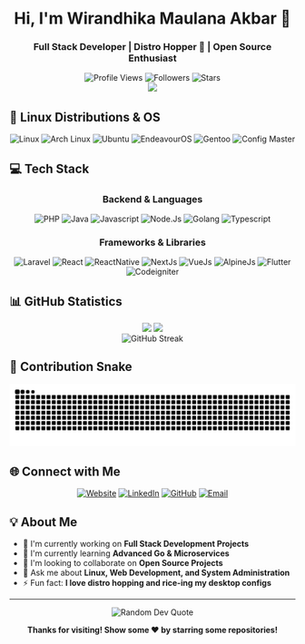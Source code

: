 <h1 align="center">Hi, I'm Wirandhika Maulana Akbar 👋</h1>
<h3 align="center">Full Stack Developer | Distro Hopper 🐧 | Open Source Enthusiast</h3>

<div align="center">
  <img src="https://komarev.com/ghpvc/?username=wirandhika-maulana&color=blue&style=for-the-badge" alt="Profile Views" />
  <img src="https://img.shields.io/github/followers/wirandhika-maulana?style=for-the-badge&color=green" alt="Followers" />
  <img src="https://img.shields.io/github/stars/wirandhika-maulana?style=for-the-badge&color=yellow" alt="Stars" />
</div>

<div align="center">
  <img src="https://user-images.githubusercontent.com/22107794/139580686-887df369-edb8-4bc8-b607-4fbf6d7e4866.gif" width="400">
</div>

## 🐧 **Linux Distributions & OS**
<div align="center">
  <img src="https://img.shields.io/badge/Linux-FCC624?style=for-the-badge&logo=linux&logoColor=black" alt="Linux" />
  <img src="https://img.shields.io/badge/Arch_Linux-1793D1?style=for-the-badge&logo=arch-linux&logoColor=white" alt="Arch Linux" />
  <img src="https://img.shields.io/badge/Ubuntu-E95420?style=for-the-badge&logo=ubuntu&logoColor=white" alt="Ubuntu" />
  <img src="https://img.shields.io/badge/EndeavourOS-7C4DFF?style=for-the-badge&logo=arch-linux&logoColor=white" alt="EndeavourOS" />
  <img src="https://img.shields.io/badge/Gentoo-54487A?style=for-the-badge&logo=gentoo&logoColor=white" alt="Gentoo" />
  <img src="https://img.shields.io/badge/Config_Master-FFD700?style=for-the-badge&logo=neovim&logoColor=black" alt="Config Master" />
</div>

## 💻 **Tech Stack**
<div align="center">

### **Backend & Languages**
<img src="https://img.shields.io/badge/php-%23777BB4.svg?style=for-the-badge&logo=php&logoColor=white" alt="PHP" />
<img src="https://img.shields.io/badge/java-%23ED8B00.svg?style=for-the-badge&logo=openjdk&logoColor=white" alt="Java" />
<img src="https://img.shields.io/badge/javascript-%23323330.svg?style=for-the-badge&logo=javascript&logoColor=%23F7DF1E" alt="Javascript" />
<img src="https://img.shields.io/badge/node.js-6DA55F?style=for-the-badge&logo=node.js&logoColor=white" alt="Node.Js" />
<img src="https://img.shields.io/badge/go-%2300ADD8.svg?style=for-the-badge&logo=go&logoColor=white" alt="Golang" />
<img src="https://img.shields.io/badge/typescript-%23007ACC.svg?style=for-the-badge&logo=typescript&logoColor=white" alt="Typescript" />

### **Frameworks & Libraries**
<img src="https://img.shields.io/badge/laravel-%23FF2D20.svg?style=for-the-badge&logo=laravel&logoColor=white" alt="Laravel" />
<img src="https://img.shields.io/badge/react-%2320232a.svg?style=for-the-badge&logo=react&logoColor=%2361DAFB" alt="React" />
<img src="https://img.shields.io/badge/react_native-%2320232a.svg?style=for-the-badge&logo=react&logoColor=%2361DAFB" alt="ReactNative" />
<img src="https://img.shields.io/badge/Next-black?style=for-the-badge&logo=next.js&logoColor=white" alt="NextJs" />
<img src="https://img.shields.io/badge/vue.js-%2335495e.svg?style=for-the-badge&logo=vuedotjs&logoColor=%234FC08D" alt="VueJs" />
<img src="https://img.shields.io/badge/alpinejs-white.svg?style=for-the-badge&logo=alpinedotjs&logoColor=%238BC0D0" alt="AlpineJs" />
<img src="https://img.shields.io/badge/Flutter-%2302569B.svg?style=for-the-badge&logo=Flutter&logoColor=white" alt="Flutter" />
<img src="https://img.shields.io/badge/CodeIgniter-%23EF4223.svg?style=for-the-badge&logo=codeIgniter&logoColor=white" alt="Codeigniter" />

</div>

## 📊 **GitHub Statistics**

<div align="center">
  <img height="180em" src="https://github-readme-stats.vercel.app/api?username=wirandhika-maulana&show_icons=true&theme=dark&include_all_commits=true&count_private=true&hide_border=true"/>
  <img height="180em" src="https://github-readme-stats.vercel.app/api/top-langs/?username=wirandhika-maulana&layout=compact&langs_count=8&theme=dark&hide_border=true&include_all_commits=true&count_private=true&cache_seconds=1800"/>
</div>

<div align="center">
  <img src="https://github-readme-streak-stats.herokuapp.com/?user=wirandhika-maulana&theme=dark&hide_border=true" alt="GitHub Streak"/>
</div>

## 🐍 **Contribution Snake**
<div align="center">
  
![snake gif](https://github.com/wirandhika-maulana/wirandhika-maulana/blob/output/github-contribution-grid-snake-dark.svg)

</div>

## 🌐 **Connect with Me**
<div align="center">
  
[![Website](https://img.shields.io/badge/Website-000000?style=for-the-badge&logo=About.me&logoColor=white)](https://wirandhika.my.id)
[![LinkedIn](https://img.shields.io/badge/LinkedIn-0077B5?style=for-the-badge&logo=linkedin&logoColor=white)](https://linkedin.com/in/wirandhika-maulana-akbar)
[![GitHub](https://img.shields.io/badge/GitHub-100000?style=for-the-badge&logo=github&logoColor=white)](https://github.com/wirandhika-maulana)
[![Email](https://img.shields.io/badge/Email-D14836?style=for-the-badge&logo=gmail&logoColor=white)](mailto:randikacreator22@gmail.com)

</div>

## 💡 **About Me**
- 🔭 I'm currently working on **Full Stack Development Projects**
- 🌱 I'm currently learning **Advanced Go & Microservices**
- 👯 I'm looking to collaborate on **Open Source Projects**
- 💬 Ask me about **Linux, Web Development, and System Administration**
- ⚡ Fun fact: **I love distro hopping and rice-ing my desktop configs**

---

<div align="center">
  <img src="https://quotes-github-readme.vercel.app/api?type=horizontal&theme=dark" alt="Random Dev Quote"/>
</div>

<div align="center">
  
**Thanks for visiting! Show some ❤️ by starring some repositories!**

</div>

<!-- Proudly created with GPRM ( https://gprm.itsvg.in ) -->
